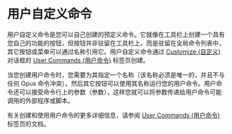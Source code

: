 # 用户自定义命令

用户自定义命令是您可以自己创建的预定义命令。它就像在工具栏上创建一个具有您自己的功能的按钮，但按钮并非驻留在工具栏上，而是驻留在全局命令列表中，其它按钮或菜单可以通过名称引用它。用户自定义命令通过 [Customize (自定义)]( /Manual/customize/README.zh.md) 对话框的 [User Commands (用户命令)]( /Manual/customize/the_customize_dialog/user_commands.zh.md) 标签页创建。

当您创建用户命令时，您需要为其指定一个名称（该名称必须是唯一的，并且不与任何 Opus 命令冲突），然后其它按钮可以使用其名称运行您的用户命令。用户命令还可以接受命令行上的参数（参数），这样您就可以将参数传递给用户命令可能调用的外部程序或脚本。

有关创建和使用用户命令的更多详细信息，请参阅 [User Commands (用户命令)]( /Manual/customize/the_customize_dialog/user_commands.zh.md) 标签页的文档。